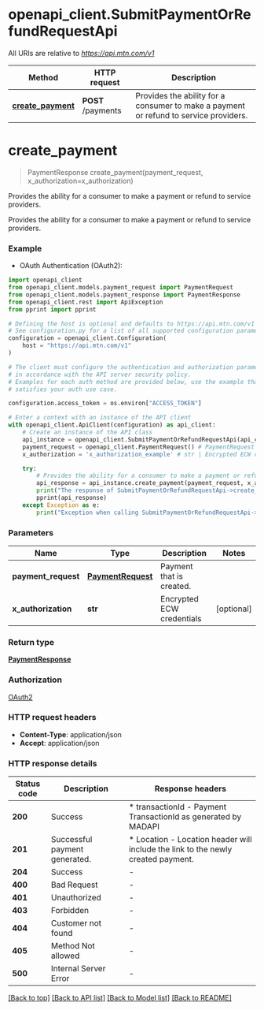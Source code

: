 # openapi_client.SubmitPaymentOrRefundRequestApi

All URIs are relative to *https://api.mtn.com/v1*

Method | HTTP request | Description
------------- | ------------- | -------------
[**create_payment**](SubmitPaymentOrRefundRequestApi.md#create_payment) | **POST** /payments | Provides the ability for a consumer to make a payment or refund to service providers.


# **create_payment**
> PaymentResponse create_payment(payment_request, x_authorization=x_authorization)

Provides the ability for a consumer to make a payment or refund to service providers.

Provides the ability for a consumer to make a payment or refund to service providers.

### Example

* OAuth Authentication (OAuth2):

```python
import openapi_client
from openapi_client.models.payment_request import PaymentRequest
from openapi_client.models.payment_response import PaymentResponse
from openapi_client.rest import ApiException
from pprint import pprint

# Defining the host is optional and defaults to https://api.mtn.com/v1
# See configuration.py for a list of all supported configuration parameters.
configuration = openapi_client.Configuration(
    host = "https://api.mtn.com/v1"
)

# The client must configure the authentication and authorization parameters
# in accordance with the API server security policy.
# Examples for each auth method are provided below, use the example that
# satisfies your auth use case.

configuration.access_token = os.environ["ACCESS_TOKEN"]

# Enter a context with an instance of the API client
with openapi_client.ApiClient(configuration) as api_client:
    # Create an instance of the API class
    api_instance = openapi_client.SubmitPaymentOrRefundRequestApi(api_client)
    payment_request = openapi_client.PaymentRequest() # PaymentRequest | Payment that is created.
    x_authorization = 'x_authorization_example' # str | Encrypted ECW credentials (optional)

    try:
        # Provides the ability for a consumer to make a payment or refund to service providers.
        api_response = api_instance.create_payment(payment_request, x_authorization=x_authorization)
        print("The response of SubmitPaymentOrRefundRequestApi->create_payment:\n")
        pprint(api_response)
    except Exception as e:
        print("Exception when calling SubmitPaymentOrRefundRequestApi->create_payment: %s\n" % e)
```



### Parameters


Name | Type | Description  | Notes
------------- | ------------- | ------------- | -------------
 **payment_request** | [**PaymentRequest**](PaymentRequest.md)| Payment that is created. | 
 **x_authorization** | **str**| Encrypted ECW credentials | [optional] 

### Return type

[**PaymentResponse**](PaymentResponse.md)

### Authorization

[OAuth2](../README.md#OAuth2)

### HTTP request headers

 - **Content-Type**: application/json
 - **Accept**: application/json

### HTTP response details

| Status code | Description | Response headers |
|-------------|-------------|------------------|
**200** | Success |  * transactionId - Payment TransactionId as generated by MADAPI <br>  |
**201** | Successful payment generated. |  * Location - Location header will include the link to the newly created payment. <br>  |
**204** | Success |  -  |
**400** | Bad Request |  -  |
**401** | Unauthorized |  -  |
**403** | Forbidden |  -  |
**404** | Customer not found |  -  |
**405** | Method Not allowed |  -  |
**500** | Internal Server Error |  -  |

[[Back to top]](#) [[Back to API list]](../README.md#documentation-for-api-endpoints) [[Back to Model list]](../README.md#documentation-for-models) [[Back to README]](../README.md)

